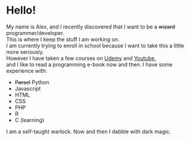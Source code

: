 # Hello!
My name is Alex, and I recently discovered that I want to be a <s>wizard</s> programmer/developer.<br>
This is where I keep the stuff I am working on.<br>
I am currently trying to enroll in school because I want to take this a little more seriously.<br>
However I have taken a few courses on [Udemy](https://udemy.com) and [Youtube](https://youtube.com), <br>
and I like to read a programming e-book now and then.
I have some experience with:
  - <s>Parsel</s> Python
  - Javascript
  - HTML
  - CSS
  - PHP
  - R
  - C (learning)
  
I am a self-taught warlock. Now and then I dabble with dark magic.
